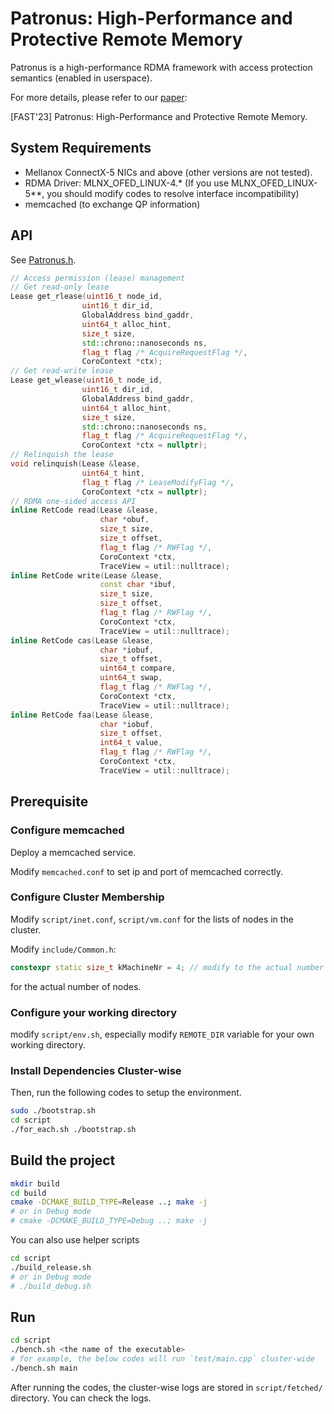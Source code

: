 #  Patronus: High-Performance and Protective Remote Memory

Patronus is a high-performance RDMA framework with access protection semantics (enabled in userspace).

For more details, please refer to our [paper](https://www.usenix.org/conference/fast23/presentation/yan):

[FAST'23] Patronus: High-Performance and Protective Remote Memory.

## System Requirements
- Mellanox ConnectX-5 NICs and above (other versions are not tested).
- RDMA Driver: MLNX_OFED_LINUX-4.* (If you use MLNX_OFED_LINUX-5**, you should modify codes to resolve interface incompatibility)
- memcached (to exchange QP information)

## API

See [Patronus.h](include/patronus/Patronus.h).

``` c++
// Access permission (lease) management
// Get read-only lease
Lease get_rlease(uint16_t node_id,
                uint16_t dir_id,
                GlobalAddress bind_gaddr,
                uint64_t alloc_hint,
                size_t size,
                std::chrono::nanoseconds ns,
                flag_t flag /* AcquireRequestFlag */,
                CoroContext *ctx);
// Get read-write lease
Lease get_wlease(uint16_t node_id,
                uint16_t dir_id,
                GlobalAddress bind_gaddr,
                uint64_t alloc_hint,
                size_t size,
                std::chrono::nanoseconds ns,
                flag_t flag /* AcquireRequestFlag */,
                CoroContext *ctx = nullptr);
// Relinquish the lease
void relinquish(Lease &lease,
                uint64_t hint,
                flag_t flag /* LeaseModifyFlag */,
                CoroContext *ctx = nullptr);
// RDMA one-sided access API
inline RetCode read(Lease &lease,
                    char *obuf,
                    size_t size,
                    size_t offset,
                    flag_t flag /* RWFlag */,
                    CoroContext *ctx,
                    TraceView = util::nulltrace);
inline RetCode write(Lease &lease,
                    const char *ibuf,
                    size_t size,
                    size_t offset,
                    flag_t flag /* RWFlag */,
                    CoroContext *ctx,
                    TraceView = util::nulltrace);
inline RetCode cas(Lease &lease,
                    char *iobuf,
                    size_t offset,
                    uint64_t compare,
                    uint64_t swap,
                    flag_t flag /* RWFlag */,
                    CoroContext *ctx,
                    TraceView = util::nulltrace);
inline RetCode faa(Lease &lease,
                    char *iobuf,
                    size_t offset,
                    int64_t value,
                    flag_t flag /* RWFlag */,
                    CoroContext *ctx,
                    TraceView = util::nulltrace);

```

## Prerequisite

### Configure memcached

Deploy a memcached service.

Modify `memcached.conf` to set ip and port of memcached correctly.

### Configure Cluster Membership

Modify `script/inet.conf`, `script/vm.conf` for the lists of nodes in the cluster.

Modify `include/Common.h`:

``` c++
constexpr static size_t kMachineNr = 4; // modify to the actual number of machines
```

for the actual number of nodes.

### Configure your working directory

modify `script/env.sh`, especially modify `REMOTE_DIR` variable for your own working directory.

### Install Dependencies Cluster-wise

Then, run the following codes to setup the environment.

``` bash
sudo ./bootstrap.sh
cd script
./for_each.sh ./bootstrap.sh
```

## Build the project

``` bash
mkdir build
cd build
cmake -DCMAKE_BUILD_TYPE=Release ..; make -j
# or in Debug mode
# cmake -DCMAKE_BUILD_TYPE=Debug ..; make -j
```

You can also use helper scripts

``` bash
cd script
./build_release.sh
# or in Debug mode
# ./build_debug.sh
```

## Run

``` bash
cd script
./bench.sh <the name of the executable>
# for example, the below codes will run `test/main.cpp` cluster-wide
./bench.sh main
```

After running the codes, the cluster-wise logs are stored in `script/fetched/` directory. You can check the logs.